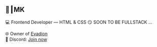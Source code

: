 ## 👑┃MK

💻 Frontend Developer — HTML & CSS
😏 SOON TO BE FULLSTACK ...

🌐 Owner of [Evadion](https://evadion.org)  
💬 Discord: [Join now](https://discord.com/invite/BJwdeHAsuR)
